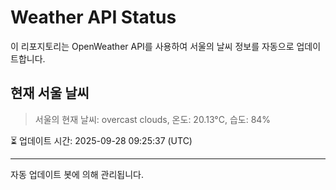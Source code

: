 
# Weather API Status

이 리포지토리는 OpenWeather API를 사용하여 서울의 날씨 정보를 자동으로 업데이트합니다.

## 현재 서울 날씨
> 서울의 현재 날씨: overcast clouds, 온도: 20.13°C, 습도: 84%

⏳ 업데이트 시간: 2025-09-28 09:25:37 (UTC)

---
자동 업데이트 봇에 의해 관리됩니다.
